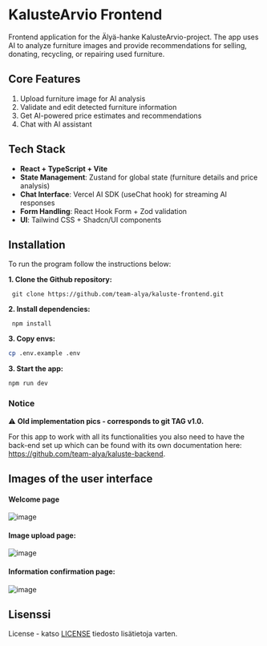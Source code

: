 # KalusteArvio Frontend

Frontend application for the Älyä-hanke KalusteArvio-project. The app uses AI to analyze furniture images and provide recommendations for selling, donating, recycling, or repairing used furniture.

## Core Features

1. Upload furniture image for AI analysis
2. Validate and edit detected furniture information
3. Get AI-powered price estimates and recommendations
4. Chat with AI assistant

## Tech Stack

- **React + TypeScript + Vite**
- **State Management**: Zustand for global state (furniture details and price analysis)
- **Chat Interface**: Vercel AI SDK (useChat hook) for streaming AI responses
- **Form Handling**: React Hook Form + Zod validation
- **UI**: Tailwind CSS + Shadcn/UI components

## Installation

To run the program follow the instructions below:

**1. Clone the Github repository:**

` git clone https://github.com/team-alya/kaluste-frontend.git`

**2. Install dependencies:**

` npm install`

**3. Copy envs:**

```bash
cp .env.example .env
```

**3. Start the app:**

`npm run dev`

### Notice

⚠️ **Old implementation pics - corresponds to git TAG v1.0.**

For this app to work with all its functionalities you also need to have the back-end set up which can be found with its own documentation here: https://github.com/team-alya/kaluste-backend.

## Images of the user interface

#### Welcome page

![image](https://github.com/user-attachments/assets/a0fb099a-a229-4515-8203-b3682c99cf03)

#### Image upload page:

![image](https://github.com/user-attachments/assets/5141177c-e5f3-49eb-8e04-ef476624e90b)

#### Information confirmation page:

![image](https://github.com/user-attachments/assets/7f6d7b32-837c-45bf-a1d5-311f48bb2098)

## Lisenssi

License - katso [LICENSE](LICENSE) tiedosto lisätietoja varten.
